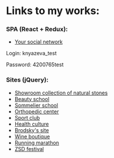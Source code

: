 # Links to my works:

### SPA (React + Redux):
- [Your social network](http://195.123.215.35/socialNetwork) 

Login: knyazeva_test 

Password: 4200765test

### Sites (jQuery):
- [Showroom collection of natural stones](http://195.123.215.35/Charmestone/)
- [Beauty school](http://195.123.215.35/SchoolBeauty/)
- [Sommelier school](http://195.123.215.35/Millezim/)
- [Orthopedic center](http://195.123.215.35/orto_s/)
- [Sport club](http://195.123.215.35/ClubGoodwin/)
- [Health culture](http://195.123.215.35/HealthCulture/)
- [Brodsky's site](http://195.123.215.35/BrodskyOnline/)
- [Wine boutique](http://195.123.215.35/Vinissimo/)
- [Running marathon](http://195.123.215.35/Elton/)
- [ZSD festival](http://195.123.215.35/Velo_Project/)

